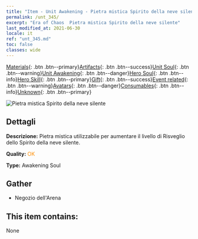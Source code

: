 ```yaml
---
title: "Item - Unit Awakening - Pietra mistica Spirito della neve silente"
permalink: /unt_345/
excerpt: "Era of Chaos  Pietra mistica Spirito della neve silente"
last_modified_at: 2021-06-30
locale: it
ref: "unt_345.md"
toc: false
classes: wide
---
```

 [Materials](/ItemsIT/){: .btn .btn--primary}[Artifacts](/ItemsIT/Artifacts/){: .btn .btn--success}[Unit Soul](/ItemsIT/UnitSoul/){: .btn .btn--warning}[Unit Awakening](/ItemsIT/UnitAwakening/){: .btn .btn--danger}[Hero Soul](/ItemsIT/HeroSoul/){: .btn .btn--info}[Hero Skill](/ItemsIT/HeroSkill/){: .btn .btn--primary}[Gift](/ItemsIT/Gift/){: .btn .btn--success}[Event related](/ItemsIT/Events/){: .btn .btn--warning}[Avatars](/ItemsIT/Avatars/){: .btn .btn--danger}[Consumables](/ItemsIT/Consumables/){: .btn .btn--info}[Unknown](/ItemsIT/Unknown/){: .btn .btn--primary}

 ![Pietra mistica Spirito della neve silente](/images/u/tia_bingyuansu.jpg)

## Dettagli
 **Descrizione:** Pietra mistica utilizzabile per aumentare il livello di Risveglio dello Spirito della neve silente.

 **Quality:** <span style="color: #FF8C00">OK</span>

 **Type:** Awakening Soul

## Gather

*    Negozio dell'Arena 

## This item contains:

  None


